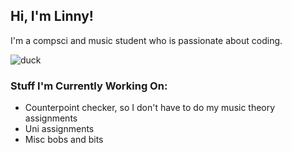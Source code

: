 ## Hi, I'm Linny!
I'm a compsci and music student who is passionate about coding.

![duck](https://user-images.githubusercontent.com/84757858/163569099-e9f73a4c-8fea-4bae-a443-0f75bb834f3f.gif)

### Stuff I'm Currently Working On:
- Counterpoint checker, so I don't have to do my music theory assignments
- Uni assignments
- Misc bobs and bits
